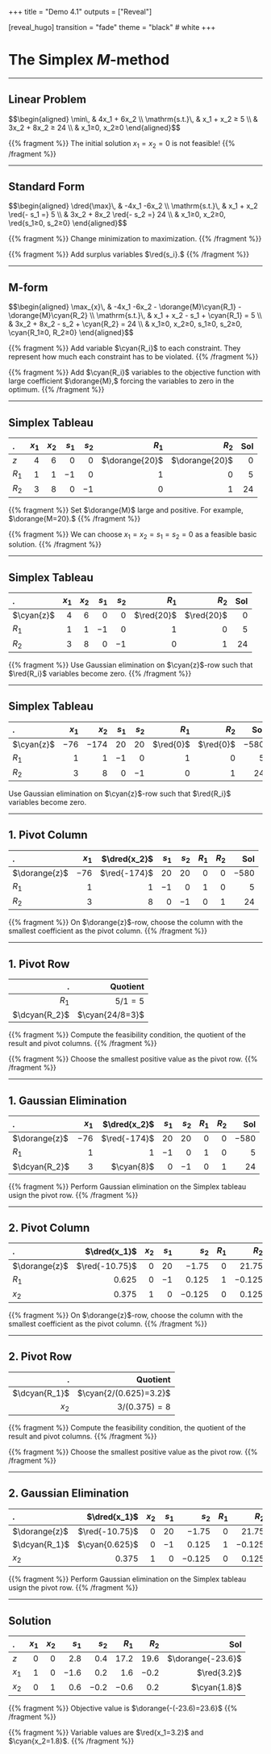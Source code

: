 +++
title = "Demo 4.1"
outputs = ["Reveal"]

[reveal_hugo]
transition = "fade"
theme = "black" # white
+++

# The Simplex $M$-method

$$
\newcommand{\red}[1]{\textcolor{red}{#1}}
\newcommand{\dred}[1]{\textcolor{darkred}{#1}}
\newcommand{\cyan}[1]{\textcolor{cyan}{#1}}
\newcommand{\dcyan}[1]{\textcolor{darkcyan}{#1}}
\newcommand{\dorange}[1]{\textcolor{darkorange}{#1}}
$$

---

## Linear Problem

<div>
$$\begin{aligned}
\min\, & 4x_1 + 6x_2 \\
\mathrm{s.t.}\, & x_1 + x_2 ≥ 5 \\
& 3x_2 + 8x_2 ≥ 24 \\
& x_1≥0, x_2≥0
\end{aligned}$$
</div>

{{% fragment %}}
The initial solution $x_1=x_2=0$ is not feasible!
{{% /fragment %}}

---

## Standard Form

<div>
$$\begin{aligned}
\dred{\max}\, & -4x_1 -6x_2 \\
\mathrm{s.t.}\, & x_1 + x_2 \red{- s_1 =} 5 \\
& 3x_2 + 8x_2 \red{- s_2 =} 24 \\
& x_1≥0, x_2≥0, \red{s_1≥0, s_2≥0}
\end{aligned}$$
</div>

{{% fragment %}}
Change minimization to maximization.
{{% /fragment %}}

{{% fragment %}}
Add surplus variables $\red{s_i}.$
{{% /fragment %}}

---

## M-form

<div>
$$\begin{aligned}
\max_{x}\, & -4x_1 -6x_2 - \dorange{M}\cyan{R_1} - \dorange{M}\cyan{R_2} \\
\mathrm{s.t.}\, & x_1 + x_2 - s_1 + \cyan{R_1} = 5 \\
& 3x_2 + 8x_2 - s_2 + \cyan{R_2} = 24 \\
& x_1≥0, x_2≥0, s_1≥0, s_2≥0, \cyan{R_1≥0, R_2≥0}
\end{aligned}$$
</div>

{{% fragment %}}
Add variable $\cyan{R_i}$ to each constraint. They represent how much each constraint has to be violated.
{{% /fragment %}}

{{% fragment %}}
Add $\cyan{R_i}$ variables to the objective function with large coefficient $\dorange{M},$ forcing the variables to zero in the optimum.
{{% /fragment %}}

---

## Simplex Tableau

. | $x_1$ | $x_2$ | $s_1$ | $s_2$ | $R_1$ | $R_2$ | Sol
:-|-:|-:|-:|-:|-:|-:|-:
$z$ | $4$ | $6$ | $0$ | $0$ | $\dorange{20}$ | $\dorange{20}$ | $0$
$R_1$ | $1$ | $1$ | $-1$ | $0$ | $1$ | $0$ | $5$
$R_2$ | $3$ | $8$ | $0$ | $-1$ | $0$ | $1$ | $24$

{{% fragment %}}
Set $\dorange{M}$ large and positive. For example, $\dorange{M=20}.$
{{% /fragment %}}

{{% fragment %}}
We can choose $x_1=x_2=s_1=s_2=0$ as a feasible basic solution.
{{% /fragment %}}

---

## Simplex Tableau

. | $x_1$ | $x_2$ | $s_1$ | $s_2$ | $R_1$ | $R_2$ | Sol
:-|-:|-:|-:|-:|-:|-:|-:
$\cyan{z}$ | $4$ | $6$ | $0$ | $0$ | $\red{20}$ | $\red{20}$ | $0$
$R_1$ | $1$ | $1$ | $-1$ | $0$ | $1$ | $0$ | $5$
$R_2$ | $3$ | $8$ | $0$ | $-1$ | $0$ | $1$ | $24$

{{% fragment %}}
Use Gaussian elimination on $\cyan{z}$-row such that $\red{R_i}$ variables become zero.
{{% /fragment %}}

---

## Simplex Tableau

. | $x_1$ | $x_2$ | $s_1$ | $s_2$ | $R_1$ | $R_2$ | Sol
:-|-:|-:|-:|-:|-:|-:|-:
$\cyan{z}$ | $-76$ | $-174$ | $20$ | $20$ | $\red{0}$ | $\red{0}$ | $-580$
$R_1$ | $1$ | $1$ | $-1$ | $0$ | $1$ | $0$ | $5$
$R_2$ | $3$ | $8$ | $0$ | $-1$ | $0$ | $1$ | $24$

Use Gaussian elimination on $\cyan{z}$-row such that $\red{R_i}$ variables become zero.

---

## 1. Pivot Column

. | $x_1$ | $\dred{x_2}$ | $s_1$ | $s_2$ | $R_1$ | $R_2$ | Sol
:-|-:|-:|-:|-:|-:|-:|-:
$\dorange{z}$ | $-76$ | $\red{-174}$ | $20$ | $20$ | $0$ | $0$ | $-580$
$R_1$ | $1$ | $1$ | $-1$ | $0$ | $1$ | $0$ | $5$
$R_2$ | $3$ | $8$ | $0$ | $-1$ | $0$ | $1$ | $24$

{{% fragment %}}
On $\dorange{z}$-row, choose the column with the smallest coefficient as the pivot column.
{{% /fragment %}}

---

## 1. Pivot Row

. | Quotient
-:|-:
$R_1$ | $5/1=5$
$\dcyan{R_2}$ | $\cyan{24/8=3}$

{{% fragment %}}
Compute the feasibility condition, the quotient of the result and pivot columns.
{{% /fragment %}}

{{% fragment %}}
Choose the smallest positive value as the pivot row.
{{% /fragment %}}

---

## 1. Gaussian Elimination

. | $x_1$ | $\dred{x_2}$ | $s_1$ | $s_2$ | $R_1$ | $R_2$ | Sol
:-|-:|-:|-:|-:|-:|-:|-:
$\dorange{z}$ | $-76$ | $\red{-174}$ | $20$ | $20$ | $0$ | $0$ | $-580$
$R_1$ | $1$ | $1$ | $-1$ | $0$ | $1$ | $0$ | $5$
$\dcyan{R_2}$ | $3$ | $\cyan{8}$ | $0$ | $-1$ | $0$ | $1$ | $24$


{{% fragment %}}
Perform Gaussian elimination on the Simplex tableau usign the pivot row.
{{% /fragment %}}

---

## 2. Pivot Column

. | $\dred{x_1}$ | $x_2$ | $s_1$ | $s_2$ | $R_1$ | $R_2$ | Sol
:-|-:|-:|-:|-:|-:|-:|-:
$\dorange{z}$ | $\red{-10.75}$ | $0$ | $20$ | $-1.75$ | $0$ | $21.75$ | $-58$
$R_1$ | $0.625$ | $0$ | $-1$ | $0.125$ | $1$ | $-0.125$ | $2$
$x_2$ | $0.375$ | $1$ | $0$ | $-0.125$ | $0$ | $0.125$ | $3$

{{% fragment %}}
On $\dorange{z}$-row, choose the column with the smallest coefficient as the pivot column.
{{% /fragment %}}

---

## 2. Pivot Row

. | Quotient
-:|-:
$\dcyan{R_1}$ | $\cyan{2/(0.625)=3.2}$
$x_2$ | $3/(0.375)=8$

{{% fragment %}}
Compute the feasibility condition, the quotient of the result and pivot columns.
{{% /fragment %}}

{{% fragment %}}
Choose the smallest positive value as the pivot row.
{{% /fragment %}}

---

## 2. Gaussian Elimination

. | $\dred{x_1}$ | $x_2$ | $s_1$ | $s_2$ | $R_1$ | $R_2$ | Sol
:-|-:|-:|-:|-:|-:|-:|-:
$\dorange{z}$ | $\red{-10.75}$ | $0$ | $20$ | $-1.75$ | $0$ | $21.75$ | $-58$
$\dcyan{R_1}$ | $\cyan{0.625}$ | $0$ | $-1$ | $0.125$ | $1$ | $-0.125$ | $2$
$x_2$ | $0.375$ | $1$ | $0$ | $-0.125$ | $0$ | $0.125$ | $3$

{{% fragment %}}
Perform Gaussian elimination on the Simplex tableau usign the pivot row.
{{% /fragment %}}

---

## Solution

. | $x_1$ | $x_2$ | $s_1$ | $s_2$ | $R_1$ | $R_2$ | Sol
:-|-:|-:|-:|-:|-:|-:|-:
$z$ | $0$ | $0$ | $2.8$ | $0.4$ | $17.2$ | $19.6$ | $\dorange{-23.6}$
$x_1$ | $1$ | $0$ | $-1.6$ | $0.2$ | $1.6$ | $-0.2$ | $\red{3.2}$
$x_2$ | $0$ | $1$ | $0.6$ | $-0.2$ | $-0.6$ | $0.2$ | $\cyan{1.8}$

{{% fragment %}}
Objective value is $\dorange{-(-23.6)=23.6}$
{{% /fragment %}}

{{% fragment %}}
Variable values are $\red{x_1=3.2}$ and $\cyan{x_2=1.8}$.
{{% /fragment %}}

